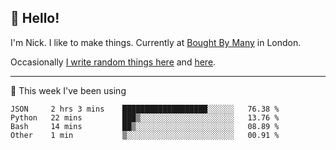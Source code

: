 ## 👋 Hello! 

I'm Nick. I like to make things. Currently at [Bought By Many](https://boughtbymany.com) in London.

Occasionally [I write random things here](https://nicksnell.com) and [here](https://twitter.com/nicksnell).

-------

🚀 This week I've been using

<!--START_SECTION:waka-->

```text
JSON     2 hrs 3 mins    ███████████████████░░░░░░   76.38 %
Python   22 mins         ███▒░░░░░░░░░░░░░░░░░░░░░   13.76 %
Bash     14 mins         ██▒░░░░░░░░░░░░░░░░░░░░░░   08.89 %
Other    1 min           ▒░░░░░░░░░░░░░░░░░░░░░░░░   00.91 %
```

<!--END_SECTION:waka-->
